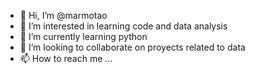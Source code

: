 - 👋 Hi, I’m @marmotao
- 👀 I’m interested in learning code and data analysis
- 🌱 I’m currently learning python
- 💞️ I’m looking to collaborate on proyects related to data
- 📫 How to reach me ...

<!---
marmotao/marmotao is a ✨ special ✨ repository because its `README.md` (this file) appears on your GitHub profile.
You can click the Preview link to take a look at your changes.
--->
